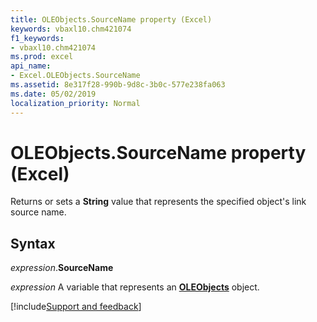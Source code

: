 ```yaml
---
title: OLEObjects.SourceName property (Excel)
keywords: vbaxl10.chm421074
f1_keywords:
- vbaxl10.chm421074
ms.prod: excel
api_name:
- Excel.OLEObjects.SourceName
ms.assetid: 8e317f28-990b-9d8c-3b0c-577e238fa063
ms.date: 05/02/2019
localization_priority: Normal
---
```



# OLEObjects.SourceName property (Excel)

Returns or sets a **String** value that represents the specified object's link source name.


## Syntax

_expression_.**SourceName**

_expression_ A variable that represents an **[OLEObjects](Excel.OLEObjects.md)** object.




[!include[Support and feedback](~/includes/feedback-boilerplate.md)]